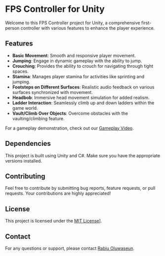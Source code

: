 # FPS Controller for Unity

Welcome to this FPS Controller project for Unity, a comprehensive first-person controller with various features to enhance the player experience.

## Features

- **Basic Movement**: Smooth and responsive player movement.
- **Jumping**: Engage in dynamic gameplay with the ability to jump.
- **Crouching**: Provides the ability to crouch for navigating through tight spaces.
- **Stamina**: Manages player stamina for activities like sprinting and jumping.
- **Footsteps on Different Surfaces**: Realistic audio feedback on various surfaces synchronized with movement.
- **Headbob**: Immersive head movement simulation for added realism.
- **Ladder Interaction**: Seamlessly climb up and down ladders within the game world.
- **Vault/Climb Over Objects**: Overcome obstacles with the vaulting/climbing feature.

For a gameplay demonstration, check out our [Gameplay Video](https://drive.google.com/file/d/1_gs3kI6Yr2nTsh0wDNgrRhXITL6r51si/view?usp=drive_link).

## Dependencies

This project is built using Unity and C#. Make sure you have the appropriate versions installed.

## Contributing

Feel free to contribute by submitting bug reports, feature requests, or pull requests. Your contributions are highly appreciated!

## License

This project is licensed under the [MIT License](https://drive.google.com/file/d/1_gs3kI6Yr2nTsh0wDNgrRhXITL6r51si/view?usp=drive_link)].

## Contact

For any questions or support, please contact [Rabiu Oluwaseun](mailto:rabiuoluwaseundev@gmail.com).
